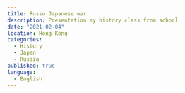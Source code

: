 ```yaml
---
title: Russo Japanese war
description: Presentation my history class from school
date: "2021-02-04"
location: Hong Kong
categories:
  - History
  - Japan 
  - Russia
published: true
language: 
  - English
---
```


<script>
	import Hyper from "../../../lib/components/blog/hyper.svelte"
</script>

<Hyper id="fD7nw3jtDic"/>

